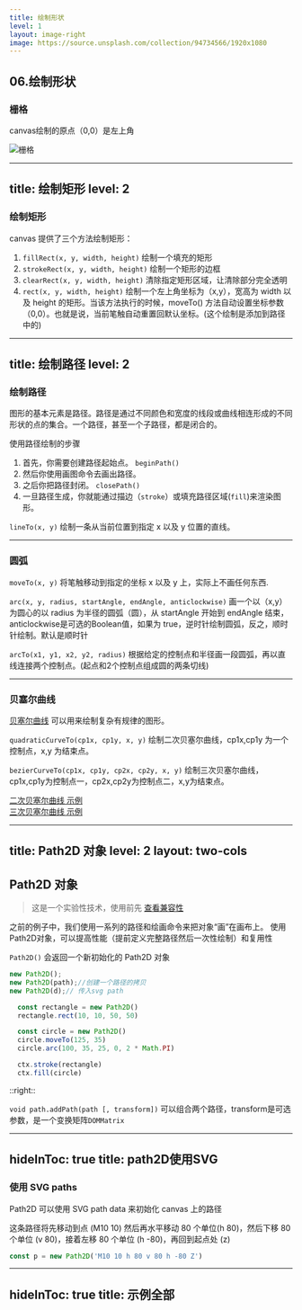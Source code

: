 ```yaml
---
title: 绘制形状
level: 1
layout: image-right
image: https://source.unsplash.com/collection/94734566/1920x1080
---
```

## 06.绘制形状

### 栅格

canvas绘制的原点（0,0）是左上角  

![栅格](/images/canvas_default_grid.png)

---
title: 绘制矩形
level: 2
---

### 绘制矩形
canvas 提供了三个方法绘制矩形：

1. `fillRect(x, y, width, height)`   绘制一个填充的矩形
2. `strokeRect(x, y, width, height)`  绘制一个矩形的边框
3. `clearRect(x, y, width, height)`  清除指定矩形区域，让清除部分完全透明
4. `rect(x, y, width, height)` 绘制一个左上角坐标为（x,y），宽高为 width 以及 height 的矩形。当该方法执行的时候，moveTo() 方法自动设置坐标参数（0,0）。也就是说，当前笔触自动重置回默认坐标。(这个绘制是添加到<Link to="12" >路径</Link>中的)

<v-click>

<Demo002Rect1 :width="200" :height="200"/>

</v-click>

---
title: 绘制路径
level: 2
---
### 绘制路径

图形的基本元素是路径。路径是通过不同颜色和宽度的线段或曲线相连形成的不同形状的点的集合。一个路径，甚至一个子路径，都是闭合的。

使用路径绘制的步骤

1. 首先，你需要创建路径起始点。  `beginPath()`
2. 然后你使用画图命令去画出路径。
3. 之后你把路径封闭。 `closePath()`
4. 一旦路径生成，你就能通过描边（`stroke`）或填充路径区域(`fill`)来渲染图形。

`lineTo(x, y)` 绘制一条从当前位置到指定 x 以及 y 位置的直线。

<v-click>

<Demo002PathTriangle  :width="200" :height="100" />

</v-click>
<!-- <script setup lang="ts">
import {drawTriangle} from './example/examples'
</script>
<CanvasBoard :width="200" :height="200" :drawFn="drawTriangle"/> 
-->

---

### 圆弧

`moveTo(x, y)` 将笔触移动到指定的坐标 x 以及 y 上，实际上不画任何东西.

`arc(x, y, radius, startAngle, endAngle, anticlockwise)` 画一个以（x,y）为圆心的以 radius 为半径的圆弧（圆），从 startAngle 开始到 endAngle 结束，anticlockwise是可选的Boolean值，如果为 true，逆时针绘制圆弧，反之，顺时针绘制。默认是顺时针

`arcTo(x1, y1, x2, y2, radius)`  根据给定的控制点和半径画一段圆弧，再以直线连接两个控制点。(起点和2个控制点组成圆的两条切线)

<!-- `ellipse(x, y, radiusX, radiusY, rotation, startAngle, endAngle, anticlockwise)` 椭圆绘制还是略了 -->

<v-click>

<Demo002Smile class="inline-block"/>

</v-click>

<v-click>

<Demo002ArcTo class="inline-block ml-10" />

</v-click>

---

### 贝塞尔曲线
[贝塞尔曲线](https://zh.wikipedia.org/wiki/%E8%B2%9D%E8%8C%B2%E6%9B%B2%E7%B7%9A) 可以用来绘制复杂有规律的图形。

`quadraticCurveTo(cp1x, cp1y, x, y)` 绘制二次贝塞尔曲线，cp1x,cp1y 为一个控制点，x,y 为结束点。

`bezierCurveTo(cp1x, cp1y, cp2x, cp2y, x, y)` 绘制三次贝塞尔曲线，cp1x,cp1y为控制点一，cp2x,cp2y为控制点二，x,y为结束点。  

[二次贝塞尔曲线 示例](http://blogs.sitepointstatic.com/examples/tech/canvas-curves/quadratic-curve.html)  
[三次贝塞尔曲线 示例](http://blogs.sitepointstatic.com/examples/tech/canvas-curves/bezier-curve.html)

<v-click>

<Demo002QuadraticCurveTo class="inline-block ml-10" />

</v-click>

<v-click>

<Demo002BezierCurveTo class="inline-block ml-5" />

</v-click>

---
title: Path2D 对象
level: 2
layout: two-cols
---
## Path2D 对象

> 这是一个实验性技术，使用前先 [查看兼容性](https://caniuse.com/?search=Path2D)

之前的例子中，我们使用一系列的路径和绘画命令来把对象“画”在画布上。
使用Path2D对象，可以提高性能（提前定义完整路径然后一次性绘制）和复用性

`Path2D()` 会返回一个新初始化的 Path2D 对象

```js
new Path2D();
new Path2D(path);//创建一个路径的拷贝
new Path2D(d);// 传入svg path
```

<v-click>

```js
  const rectangle = new Path2D()
  rectangle.rect(10, 10, 50, 50)

  const circle = new Path2D()
  circle.moveTo(125, 35)
  circle.arc(100, 35, 25, 0, 2 * Math.PI)

  ctx.stroke(rectangle)
  ctx.fill(circle)
```

</v-click>

::right::

<v-click>

<Demo002Path2D/>

</v-click>

<v-click>

`void path.addPath(path [, transform])` 可以组合两个路径，transform是可选参数，是一个变换矩阵`DOMMatrix`

</v-click>

---
hideInToc: true
title: path2D使用SVG
---
### 使用 SVG paths
Path2D 可以使用 SVG path data 来初始化 canvas 上的路径

这条路径将先移动到点 (M10 10) 然后再水平移动 80 个单位(h 80)，然后下移 80 个单位 (v 80)，接着左移 80 个单位 (h -80)，再回到起点处 (z)

```js
const p = new Path2D('M10 10 h 80 v 80 h -80 Z')
```

<v-click>

<Demo002Path2DSvg/>

</v-click>

<!-- 

常用svg 路径命令
M:移动到坐标点 (x y)
L:绘制直线到坐标点 (x y)
C:绘制三次贝塞尔曲线到点 (x1 y1, x2 y2, x y)
Q:绘制二次贝塞尔曲线到点 (x1 y1, x y)
A:绘制弧/曲线到点 (rx ry x-axis-rotation large-arc-flag sweep-flag x y)
Z:闭合路径
 -->

---
hideInToc: true
title: 示例全部
---

<Demo002Shape class="inline-block"/>
